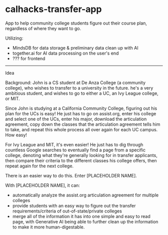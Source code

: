 # calhacks-transfer-app
App to help community college students figure out their course plan, regardless of where they want to go.

Utilizing:
- MindsDB for data storage & preliminary data clean up with AI
- together.ai for AI data processing on the user's end
- ??? for frontend

---
Idea

Background: John is a CS student at De Anza College (a community college), who wishes to transfer to a university in the future. he's a very ambitious student, and wishes to go to either a UC, an Ivy League college, or MIT.

Since John is studying at a California Community College, figuring out his plan for the UCs is easy! He just has to go on assist.org, enter his college and select one of the UCs, enter his major, download the articulation agreement, copy down the classes that the articulation agreement tells him to take, and repeat this whole process all over again for each UC campus. How easy!

For Ivy League and MIT, it's even easier! He just has to dig through countless Google searches to eventually find a page from a specific college, denoting what they're generally looking for in transfer applicants, then compare their criteria to the different classes his college offers, then repeat again for the next college.

There is an easier way to do this. Enter [PLACEHOLDER NAME].

With [PLACEHOLDER NAME], it can:
- automatically analyze the assist.org articulation agreement for multiple colleges
- provide students with an easy way to figure out the transfer requirements/criteria of out-of-state/private colleges
- merge all of the information it has into one simple and easy to read page, with Generative AI being able to further clean up the information to make it more human-digestable.
